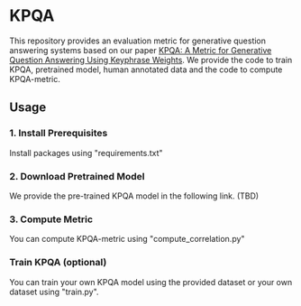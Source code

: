 # KPQA

This repository provides an evaluation metric for generative question answering systems based on our paper [KPQA: A Metric for Generative Question Answering Using Keyphrase Weights](https://arxiv.org/abs/2005.00192).
We provide the code to train KPQA, pretrained model, human annotated data and the code to compute KPQA-metric.

<h2> Usage </h2>

<h3> 1. Install Prerequisites </h3>
Install packages using "requirements.txt"

<h3> 2. Download Pretrained Model </h3>
We provide the pre-trained KPQA model in the following link. (TBD)

<h3> 3. Compute Metric </h3>
You can compute KPQA-metric using "compute_correlation.py"

<h3> Train KPQA (optional) </h3>
You can train your own KPQA model using the provided dataset or your own dataset using "train.py".
